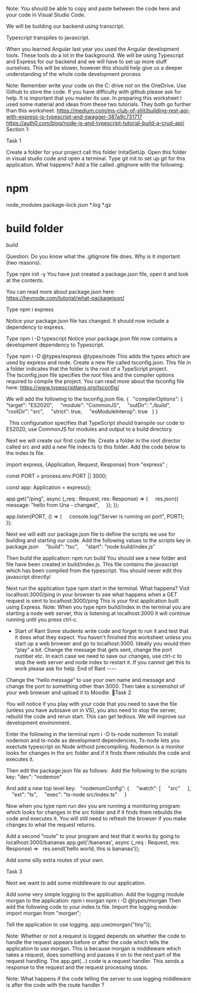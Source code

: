 Note: You should be able to copy and paste between the code here and your code in Visual Studio Code. 

We will be building our backend using transcript.

Typescript transpiles to javascript.

When you learned Angular last year you used the Angular development tools. These tools do a lot in the background. We will be using Typescript and Express  for our backend and we will have to set up more stuff ourselves. This will be slower, however this should help give us a deeper understanding of the whole code development process

Note: Remember write your code on the C: drive not on the OneDrive. Use Github to store the code. If you have difficulty with github please ask for help. It is important that you master its use.
In preparing this worksheet I used some material and ideas from these two tutorials. They both go further than this worksheet.
https://medium.com/ms-club-of-sliit/building-rest-api-with-express-js-typescript-and-swagger-387a9c731717
https://auth0.com/blog/node-js-and-typescript-tutorial-build-a-crud-api/
Section 1:

Task 1

Create a folder for your project call this folder InitalSetUp.
Open this folder in visual studio code and open a terminal.
Type git init to set up git for this application.
What happens?
Add a file called .gitignore with the following:

# npm
node_modules
package-lock.json
*.log
*.gz

# build folder

build


Question:
Do you know what the .gitignore file does. Why is it important (two reasons).



Type npm init -y
You have just created a package.json file, open it and look at the contents. 

You can read more about package.json here: https://heynode.com/tutorial/what-packagejson/


Type npm i express

Notice your package.json file has changed. It should now include a dependency to express. 

Type npm i -D typescript
Notice your package.json file now contains a development dependency to Typescript.

Type npm i -D @types/express @types/node 
This adds the types which are used by express and node.
Create a new file called tsconfig.json. This file in a folder indicates that the folder is the root of a TypeScript project. The tsconfig.json file specifies the root files and the compiler options required to compile the project. You can read more about the tsconfig file here: https://www.typescriptlang.org/tsconfig/


We will add the following to the tsconfig.json file.
{
  "compilerOptions": {
    "target": "ES2020",
    "module": "CommonJS",
    "outDir": "./build",
    "rootDir": "src",
    "strict": true,
    "esModuleInterop": true
  }
}

  
This configuration specifies that TypeScript should transpile our code to ES2020, use CommonJS for modules and output to a build directory.

Next we will create our first code file. Create a folder in the root director called src and add a new file index.ts to this folder.
Add the code below to the index.ts file.

import express, {Application, Request, Response} from "express" ;

const PORT = process.env.PORT || 3000;

const app: Application = express();

app.get("/ping", async (_req : Request, res: Response) => {
    res.json({
    message: "hello from Una - changed",
    });
});

app.listen(PORT, () => {
    console.log("Server is running on port", PORT);
    });



Next we will edit our package.json file to define the scripts we use for building and starting our code.
Add the following values to the scripts key in package.json
    "build": "tsc",
    "start": "node build/index.js"


Then build the application:
npm run build
You should see a new folder and file have been created in build/index.js. This file contains the javascript which has been compiled from the typescript. You should never edit this javascript directly/

Next run the application type
npm start in the terminal.
What happens?
Visit localhost:3000/ping in your browser to see what happens when a GET request is sent to localhost:3000/ping
This is your first application built using Express. 
Note: When you type npm build/index in the terminal you are starting a node web server, this is listening at localhost:3000 it will continue running until you press ctrl-c.

- Start of Rant
Some students write code and forget to run it and test that it does what they expect.
You haven’t finished this worksheet unless you start up a web browser and go to localhost:3000.
Ideally you would then “play” a bit. Change the message that gets sent, change the port number etc.
In each case we need to save our changes, use ctrl-c to stop the web server and node index to restart it.
If you cannot get this to work please ask for help.
End of Rant ----

Change the “hello message” to use your own name and message and change the port to something other than 3000. Then take a screenshot of your web browser and upload it to Moodle.
Task 2

You will notice if you play with your code that you need to save the file (unless you have autosave on in VS), you also need to stop the server, rebuild the code and rerun start. This can get tedious.
We will improve our development environment.

Enter the following in the terminal
npm i -D ts-node nodemon
To install nodemon and ts-node as development dependencies,
Ts-node lets you exectute typescript on Node without precompiling.
Nodemon is a monitor looks for changes in the src folder and if it finds them rebuilds the code and executes it.

Then edit the package.json file as follows:
 Add the following to the scripts key:
"dev": "nodemon"

And add a new top level key:
  "nodemonConfig": {
    "watch": [
    "src"
    ],
    "ext": "ts",
    "exec": "ts-node src/index.ts"
    }
  

Now when you type npm run dev you are running a monitoring program which looks for changes in the src folder and if it finds them rebuilds the code and executes it.
You will still need to refresh the browser if you make changes to what the request returns.

Add a second “route” to your program and test that it works by going to localhost:3000/bananas
app.get('/bananas', async (_req : Request, res: Response)
=>
  res.send('hello world, this is bananas'));



Add some silly extra routes of your own.

Task 3

Next we want to add some middleware to our application. 

Add some very simple logging to the application.
Add the logging module morgan to the application:
npm i morgan
npm i -D @types/morgan 
Then add the following code to your index.ts file.
Import the logging module:
import morgan from "morgan";

Tell the application to use logging.
app.use(morgan("tiny"));

Note: Whether or not a request is logged depends on whether the code to handle the request appears before or after the code which tells the application to use morgan.
This is because morgan is middleware which takes a request, does something and passes it on to the next part of the request handling.
The app.get(…) code is a request handler. This sends a response to the request and the request processing stops.

Note:
What happens if the code telling the server to use logging middleware is after the code with the route handler ?